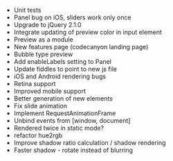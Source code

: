   * Unit tests
  * Panel bug on iOS, sliders work only once
  * Upgrade to jQuery 2.1.0
  * Integrate updating of preview color in input element
  * Preview as a module
  * New features page (codecanyon landing page)
  * Bubble type preview
  * Add enableLabels setting to Panel
  * Update fiddles to point to new js file
  * iOS and Android rendering bugs
  * Retina support
  * Improved mobile support
  * Better generation of new elements
  * Fix slide animation
  * Implement RequestAnimationFrame
  * Unbind events from [window, document]
  * Rendered twice in static mode?
  * refactor hue2rgb
  * Improve shadow ratio calculation / shadow rendering
  * Faster shadow - rotate instead of blurring
